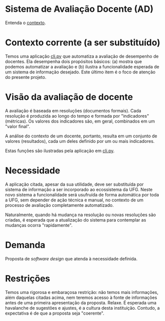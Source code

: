 # Sistema de Avaliação Docente (AD)

Entenda o [contexto](documentacao/cenario-inicio.md). 

# Contexto corrente (a ser substituído)

Temos uma aplicação [cli.py](cli.py) que automatiza a
avaliação de desempenho de docentes. Ela desempenha dois
propósitos básicos: (a) mostra que podemos automatizar a avaliação e
(b) ilustra a funcionalidade esperada de um sistema de 
informação desejado. Este último item é o foco de atenção
do presente projeto.

# Visão da avaliação de docente

A avaliação é baseada em resoluções (documentos formais).
Cada resolução é produzida ao longo do tempo e formada por
"indicadores" (métricas). Os valores dos indicadores são,
em geral, combinados em um "valor final". 

A análise do
contexto de um docente, portanto, resulta em um conjunto
de valores (resultados), cada um deles definido por um
ou mais indicadores.

Estas funções são ilustradas pela aplicação em [cli.py](cli.py).

# Necessidade

A aplicação citada, apesar da sua utilidade, deve ser 
substituída por sistema de informação a ser incorporado
ao ecossistema da UFG. Neste novo sistema a funcionalidade 
será usufruída de forma automática por toda a UFG, sem
depender de ação técnica e manual, no contexto de um
processo de avaliação completamente automatizado. 

Naturalmente, quando há mudança na resolução ou novas resoluções são
criadas, é esperada que a atualização do sistema para contemplar
as mudanças ocorra "rapidamente". 

# Demanda

Proposta de _software design_ que atenda à necessidade definida. 

# Restrições

Temos uma rigorosa e embaraçosa restrição: não temos mais informações,
além daquelas citadas acima, nem teremos acesso à fonte de informações 
antes de uma primeira apresentação da proposta. Relaxe. É esperada uma
havalanche de sugestões e ajustes, é a cultura desta instituição. Contudo, 
a expectativa é de que a proposta seja "coerente". 
